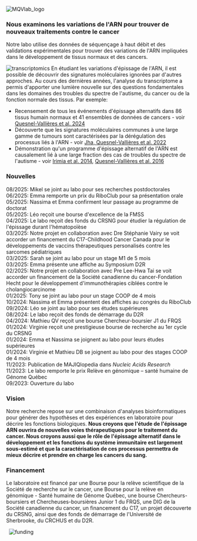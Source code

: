 ![MQVlab_logo](/img/lab_logo_principal.png)
### Nous examinons les variations de l'ARN pour trouver de nouveaux traitements contre le cancer
Notre labo utilise des données de séquençage à haut débit et des 
validations expérimentales pour trouver des variations de l'ARN
impliquées dans le développement de tissus normaux et des cancers.

![transcriptomics](/img/transcriptomics.fr.png)
En étudiant les variations d'épissage de l'ARN, il est possible de
découvrir des signatures moléculaires ignorées par d'autres approches.
Au cours des dernières années, l'analyse du transcriptome a permis
d'apporter une lumière nouvelle sur des questions fondamentales
dans les domaines des troubles du spectre de l'autisme, du
cancer ou de la fonction normale des tissus. Par exemple:
&nbsp;
- Recensement de tous les événements d'épissage alternatifs dans 86 tissus
humain normaux et 41 ensembles de données de cancers - voir [Quesnel-Vallières et al. 2024](https://doi.org/10.1093/nar/gkad1043)  
- Découverte que les signatures moléculaires communes à une large
gamme de tumours sont caractérisées par la dérégulation des processus liés à
l'ARN - voir [Jha, Quesnel-Vallières et al. 2022](https://genomebiology.biomedcentral.com/articles/10.1186/s13059-022-02681-3)  
- Démonstration qu'un programme d'épissage alternatif de l'ARN est causalement lié
à une large fraction des cas de troubles du spectre de l'autisme -
voir [Irimia et al. 2014](https://www.sciencedirect.com/science/article/pii/S0092867414015128?via%3Dihub),
[Quesnel-Vallières et al. 2016](https://www.sciencedirect.com/science/article/pii/S1097276516308061?via%3Dihub)

### Nouvelles
08/2025: Mikel se joint au labo pour ses recherches postdoctorales  
06/2025: Emma remporte un prix du RiboClub pour sa présentation orale  
05/2025: Nassima et Emma confirment leur passage au programme de doctorat  
05/2025: Léo reçoit une bourse d'excellence de la FMSS  
04/2025: Le labo reçoit des fonds du CRSNG pour étudier la régulation de
l'épissage durant l'hématopoïèse  
03/2025: Notre projet en collaboration avec Dre Stéphanie Vairy se voit accorder
un financement du C17-Childhood Cancer Canada pour le développements de vaccins
thérapeutiques personalisés contre les sarcomes pédiatriques  
03/2025: Sarah se joint au labo pour un stage M1 de 5 mois  
03/2025: Emma présente une affiche au Symposium D2R  
02/2025: Notre projet en collaboration avec Pre Lee-Hwa Tai se voit accorder
un financement de la Société canadienne du cancer-Fondation Hecht pour le développement d'immunothérapies
ciblées contre le cholangiocarcinome  
01/2025: Tony se joint au labo pour un stage COOP de 4 mois  
10/2024: Nassima et Emma présentent des affiches au congrès du RiboClub  
09/2024: Léo se joint au labo pour ses études supérieures  
08/2024: Le labo reçoit des fonds de démarrage du D2R  
04/2024: Mathieu QV reçoit une bourse Chercheur-boursier J1 du FRQS  
01/2024: Virginie reçoit une prestigieuse bourse de recherche au 1er cycle du CRSNG  
01/2024: Emma et Nassima se joignent au labo pour leurs études supérieures  
01/2024: Virginie et Mathieu DB se joignent au labo pour des stages COOP de 4 mois  
11/2023: Publication de MAJIQlopedia dans *Nucleic Acids Research*  
11/2023: Le labo remporte le prix Relève en génomique – santé humaine de Génome Québec  
09/2023: Ouverture du labo  

### Vision
Notre recherche repose sur une combinaison d'analyses bioinformatiques
pour générer des hypothèses et des expériences en laboratoire
pour décrire les fonctions biologiques. **Nous croyons que l'étude
de l'épissage ARN ouvrira de nouvelles voies thérapeutiques pour
le traitement du cancer. Nous croyons aussi que le rôle de
l'épissage alternatif dans le développement et les fonctions
du système immunitaire est largement sous-estimé et que la
caractérisation de ces processus permettra de mieux décrire et
prendre en charge les cancers du sang.**

<!--
Nous recherchons activement des [étudiants aux cycles supérieurs et stagiaires
postdoctoraux](positions) pour mener des [projets](projects)
qui feront progresser les traitements contre le cancer et notre
compréhension du système immunitaire.
-->

### Financement
Le laboratoire est financé par une Bourse pour la relève scientifique
de la Société de recherche sur le cancer, une Bourse pour la relève en
génomique - Santé humaine de Génome Québec, une bourse Chercheurs-boursiers et
Chercheuses-boursières Junior 1 du FRQS, une DIG de la Société canadienne
du cancer, un financement du C17, un projet découverte du CRSNG, ainsi que des fonds de
démarrage de l'Université de Sherbrooke, du CRCHUS et du D2R.

&nbsp;
![funding](/img/logos_funding.png)
